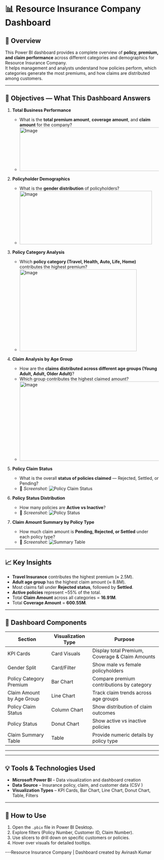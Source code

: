 # 📊 Resource Insurance Company Dashboard

## 🧾 Overview
This Power BI dashboard provides a complete overview of **policy, premium, and claim performance** across different categories and demographics for Resource Insurance Company.  
It helps management and analysts understand how policies perform, which categories generate the most premiums, and how claims are distributed among customers.

---

## 🎯 Objectives — What This Dashboard Answers

1. **Total Business Performance**
   - What is the **total premium amount**, **coverage amount**, and **claim amount** for the company?
   - <img width="941" height="143" alt="Image" src="https://github.com/user-attachments/assets/f1e99f7c-b05e-42d4-89dd-2519931b7513" />

2. **Policyholder Demographics**
   - What is the **gender distribution** of policyholders?
   - <img width="433" height="175" alt="Image" src="https://github.com/user-attachments/assets/cfaa480a-038b-435d-b6e7-74cd6135810a" />

3. **Policy Category Analysis**
   - Which **policy category (Travel, Health, Auto, Life, Home)** contributes the highest premium?
   - <img width="383" height="268" alt="Image" src="https://github.com/user-attachments/assets/41070414-2066-438d-891e-f82cbadcfc0e" />

4. **Claim Analysis by Age Group**
   - How are the **claims distributed across different age groups (Young Adult, Adult, Older Adult)**?
   - Which group contributes the highest claimed amount?
   - <img width="523" height="260" alt="Image" src="https://github.com/user-attachments/assets/f8223614-5e5d-4e20-afa8-1463d69cb742" />

5. **Policy Claim Status**
   - What is the overall **status of policies claimed** — Rejected, Settled, or Pending?
   - 📸 *Screenshot:* ![Policy Claim Status](images/screenshot_policy_claim_status.png)

6. **Policy Status Distribution**
   - How many policies are **Active vs Inactive**?
   - 📸 *Screenshot:* ![Policy Status](images/screenshot_policy_status.png)

7. **Claim Amount Summary by Policy Type**
   - How much claim amount is **Pending, Rejected, or Settled** under each policy type?
   - 📸 *Screenshot:* ![Summary Table](images/screenshot_summary_table.png)

---

## 📈 Key Insights

- **Travel Insurance** contributes the highest premium (≈ 2.5M).  
- **Adult age group** has the highest claim amount (≈ 8.8M).  
- Most claims fall under **Rejected status**, followed by **Settled**.  
- **Active policies** represent ~55% of the total.  
- Total **Claim Amount** across all categories = **16.91M**.  
- Total **Coverage Amount** = **600.55M**.

---

## 🧩 Dashboard Components

| Section | Visualization Type | Purpose |
|----------|-------------------|----------|
| KPI Cards | Card Visuals | Display total Premium, Coverage & Claim Amounts |
| Gender Split | Card/Filter | Show male vs female policyholders |
| Policy Category Premium | Bar Chart | Compare premium contributions by category |
| Claim Amount by Age Group | Line Chart | Track claim trends across age groups |
| Policy Claim Status | Column Chart | Show distribution of claim outcomes |
| Policy Status | Donut Chart | Show active vs inactive policies |
| Claim Summary Table | Table | Provide numeric details by policy type |

---


---

## 💡 Tools & Technologies Used
- **Microsoft Power BI** – Data visualization and dashboard creation  
- **Data Source** – Insurance policy, claim, and customer data (CSV )  
- **Visualization Types** – KPI Cards, Bar Chart, Line Chart, Donut Chart, Table, Filters  

---

## 🚀 How to Use
1. Open the `.pbix` file in Power BI Desktop.  
2. Explore filters (Policy Number, Customer ID, Claim Number).  
3. Use slicers to drill down on specific customers or policies.  
4. Hover over visuals for detailed tooltips.

---Resource Insurance Company | Dashboard created by Avinash Kumar
